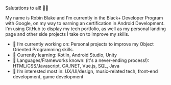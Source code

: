 Salutations to all! 👋🏿 

My name is Robin Blake and I'm currently in the Black+ Developer Program with Google, on my way to earning an certification in Android Development.
I'm using GitHub to display my tech portfolio, as well as my personal landing page and other side projects I take on to improve my skills.

- 🔭 I’m currently working on: Personal projects to improve my Object Oriented Programming skills.
- 🌱 Currently learning: Kotlin, Android Studio, Unity
- 🧠 Languages/Frameworks known: (it's a never-ending process!): HTML/CSS/Javascript, C#./NET, Vue.js, SQL, Java
- 🤔 I’m interested most in: UX/UI/design, music-related tech, front-end development, game development

<!--
**hyperiusblake/hyperiusblake** is a ✨ _special_ ✨ repository because its `README.md` (this file) appears on your GitHub profile.

Here are some ideas to get you started:

- 🔭 I’m currently working on ...
- 🌱 I’m currently learning ...
- 👯 I’m looking to collaborate on ...
- 🤔 I’m looking for help with ...
- 💬 Ask me about ...
- 📫 How to reach me: ...
- 😄 Pronouns: ...
- ⚡ Fun fact: ...
-->
